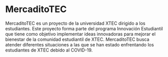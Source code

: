 # MercaditoTEC
MercaditoTEC es un proyecto de la universidad XTEC dirigido a los estudiantes. Este proyecto forma parte del programa Innovación Estudiantil que tiene como objetivo implementar ideas innovadoras para mejorar el bienestar de la comunidad estudiantil de XTEC. MercaditoTEC busca atender diferentes situaciones a las que se han estado enfrentando los estudiantes de XTEC debido al COVID-19.
